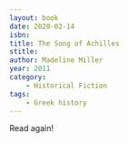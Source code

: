 ```yaml
---
layout: book
date: 2020-02-14
isbn: 
title: The Song of Achilles
stitle: 
author: Madeline Miller
year: 2011
category:
    - Historical Fiction
tags:
    - Greek history
---
```


Read again!